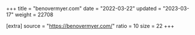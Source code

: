 +++
title = "benovermyer.com"
date = "2022-03-22"
updated = "2023-03-17"
weight = 22708

[extra]
source = "https://benovermyer.com/"
ratio = 10
size = 22
+++
